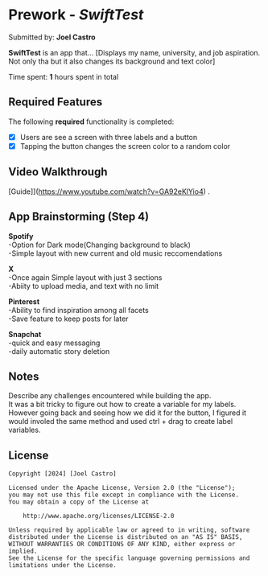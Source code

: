 # Prework - *SwiftTest*

Submitted by: **Joel Castro**

**SwiftTest** is an app that... [Displays my name, university, and job aspiration. Not only tha but it also changes its background and text color] 

Time spent: **1** hours spent in total

## Required Features

The following **required** functionality is completed:

- [X] Users are see a screen with three labels and a button
- [X] Tapping the button changes the screen color to a random color
 
## Video Walkthrough

[Guide]](https://www.youtube.com/watch?v=GA92eKlYio4) .

## App Brainstorming (Step 4)
**Spotify**<br/>
  -Option for Dark mode(Changing background to black)<br/>
  -Simple layout with new current and old music reccomendations

**X**<br/>
  -Once again Simple layout with just 3 sections<br/>
  -Abiity to upload media, and text with no limit

**Pinterest**<br/>
  -Ability to find inspiration among all facets<br/>
  -Save feature to keep posts for later

**Snapchat**<br/>
  -quick and easy messaging<br/>
  -daily automatic story deletion


## Notes

Describe any challenges encountered while building the app.</br>
 It was a bit tricky to figure out how to create a variable for my labels.<br/>
 However going back and seeing how we did it for the button, I figured it<br/>
 would involed the same method and used ctrl + drag to create label variables.

## License

    Copyright [2024] [Joel Castro]

    Licensed under the Apache License, Version 2.0 (the "License");
    you may not use this file except in compliance with the License.
    You may obtain a copy of the License at

        http://www.apache.org/licenses/LICENSE-2.0

    Unless required by applicable law or agreed to in writing, software
    distributed under the License is distributed on an "AS IS" BASIS,
    WITHOUT WARRANTIES OR CONDITIONS OF ANY KIND, either express or implied.
    See the License for the specific language governing permissions and
    limitations under the License.
